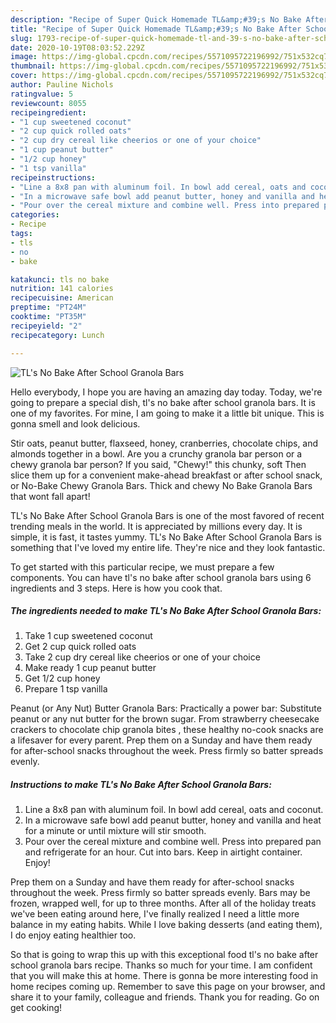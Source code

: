 ```yaml
---
description: "Recipe of Super Quick Homemade TL&amp;#39;s No Bake After School Granola Bars"
title: "Recipe of Super Quick Homemade TL&amp;#39;s No Bake After School Granola Bars"
slug: 1793-recipe-of-super-quick-homemade-tl-and-39-s-no-bake-after-school-granola-bars
date: 2020-10-19T08:03:52.229Z
image: https://img-global.cpcdn.com/recipes/5571095722196992/751x532cq70/tls-no-bake-after-school-granola-bars-recipe-main-photo.jpg
thumbnail: https://img-global.cpcdn.com/recipes/5571095722196992/751x532cq70/tls-no-bake-after-school-granola-bars-recipe-main-photo.jpg
cover: https://img-global.cpcdn.com/recipes/5571095722196992/751x532cq70/tls-no-bake-after-school-granola-bars-recipe-main-photo.jpg
author: Pauline Nichols
ratingvalue: 5
reviewcount: 8055
recipeingredient:
- "1 cup sweetened coconut"
- "2 cup quick rolled oats"
- "2 cup dry cereal like cheerios or one of your choice"
- "1 cup peanut butter"
- "1/2 cup honey"
- "1 tsp vanilla"
recipeinstructions:
- "Line a 8x8 pan with aluminum foil. In bowl add cereal, oats and coconut."
- "In a microwave safe bowl add peanut butter, honey and vanilla and heat for a minute or until mixture will stir smooth."
- "Pour over the cereal mixture and combine well. Press into prepared pan and refrigerate for an hour. Cut into bars. Keep in airtight container. Enjoy!"
categories:
- Recipe
tags:
- tls
- no
- bake

katakunci: tls no bake 
nutrition: 141 calories
recipecuisine: American
preptime: "PT24M"
cooktime: "PT35M"
recipeyield: "2"
recipecategory: Lunch

---
```



![TL&#39;s No Bake After School Granola Bars](https://img-global.cpcdn.com/recipes/5571095722196992/751x532cq70/tls-no-bake-after-school-granola-bars-recipe-main-photo.jpg)

Hello everybody, I hope you are having an amazing day today. Today, we're going to prepare a special dish, tl&#39;s no bake after school granola bars. It is one of my favorites. For mine, I am going to make it a little bit unique. This is gonna smell and look delicious.

Stir oats, peanut butter, flaxseed, honey, cranberries, chocolate chips, and almonds together in a bowl. Are you a crunchy granola bar person or a chewy granola bar person? If you said, &#34;Chewy!&#34; this chunky, soft Then slice them up for a convenient make-ahead breakfast or after school snack, or No-Bake Chewy Granola Bars. Thick and chewy No Bake Granola Bars that wont fall apart!

TL&#39;s No Bake After School Granola Bars is one of the most favored of recent trending meals in the world. It is appreciated by millions every day. It is simple, it is fast, it tastes yummy. TL&#39;s No Bake After School Granola Bars is something that I've loved my entire life. They're nice and they look fantastic.


To get started with this particular recipe, we must prepare a few components. You can have tl&#39;s no bake after school granola bars using 6 ingredients and 3 steps. Here is how you cook that.

<!--inarticleads1-->

##### The ingredients needed to make TL&#39;s No Bake After School Granola Bars:

1. Take 1 cup sweetened coconut
1. Get 2 cup quick rolled oats
1. Take 2 cup dry cereal like cheerios or one of your choice
1. Make ready 1 cup peanut butter
1. Get 1/2 cup honey
1. Prepare 1 tsp vanilla


Peanut (or Any Nut) Butter Granola Bars: Practically a power bar: Substitute peanut or any nut butter for the brown sugar. From strawberry cheesecake crackers to chocolate chip granola bites , these healthy no-cook snacks are a lifesaver for every parent. Prep them on a Sunday and have them ready for after-school snacks throughout the week. Press firmly so batter spreads evenly. 

<!--inarticleads2-->

##### Instructions to make TL&#39;s No Bake After School Granola Bars:

1. Line a 8x8 pan with aluminum foil. In bowl add cereal, oats and coconut.
1. In a microwave safe bowl add peanut butter, honey and vanilla and heat for a minute or until mixture will stir smooth.
1. Pour over the cereal mixture and combine well. Press into prepared pan and refrigerate for an hour. Cut into bars. Keep in airtight container. Enjoy!


Prep them on a Sunday and have them ready for after-school snacks throughout the week. Press firmly so batter spreads evenly. Bars may be frozen, wrapped well, for up to three months. After all of the holiday treats we&#39;ve been eating around here, I&#39;ve finally realized I need a little more balance in my eating habits. While I love baking desserts (and eating them), I do enjoy eating healthier too. 

So that is going to wrap this up with this exceptional food tl&#39;s no bake after school granola bars recipe. Thanks so much for your time. I am confident that you will make this at home. There is gonna be more interesting food in home recipes coming up. Remember to save this page on your browser, and share it to your family, colleague and friends. Thank you for reading. Go on get cooking!
